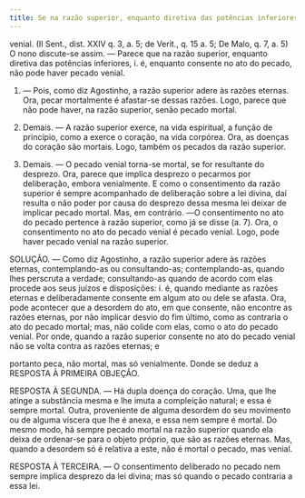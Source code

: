 ```yaml
---
title: Se na razão superior, enquanto diretiva das potências inferiores, i é, enquanto consente no ato do pecado, pode haver pecado venial
---
```


venial. (II Sent., dist. XXIV q. 3, a. 5; de Verit., q. 15 a. 5; De Malo, q. 7, a. 5)
  O nono discute-se assim. ― Parece que na razão superior, enquanto diretiva das potências inferiores, i. é, enquanto consente no ato do pecado, não pode haver pecado venial.  

1. ― Pois, como diz Agostinho, a razão superior adere às razões eternas. Ora, pecar mortalmente é afastar-se dessas razões. Logo, parece que não pode haver, na razão superior, senão pecado mortal.  

2. Demais. ― A razão superior exerce, na vida espiritual, a função de princípio, como a exerce o coração, na vida corpórea. Ora, as doenças do coração são mortais. Logo, também os pecados da razão superior.  

3. Demais. ― O pecado venial torna-se mortal, se for resultante do desprezo. Ora, parece que implica desprezo o pecarmos por deliberação, embora venialmente. E como o consentimento da razão superior é sempre acompanhado de deliberação sobre a lei divina, daí resulta o não poder por causa do desprezo dessa mesma lei deixar de implicar pecado mortal. Mas, em contrário. ―O consentimento no ato do pecado pertence à razão superior, como já se disse (a. 7). Ora, o consentimento no ato do pecado venial é pecado venial. Logo, pode haver pecado venial na razão superior.  

SOLUÇÃO. ― Como diz Agostinho, a razão superior adere às razões eternas, contemplando-as ou consultando-as; contemplando-as, quando lhes perscruta a verdade; consultando-as quando de acordo com elas procede aos seus juízos e disposições: i. é, quando mediante as razões eternas e deliberadamente consente em algum ato ou dele se afasta. Ora, pode acontecer que a desordem do ato, em que consente, não encontre as razões eternas, por não implicar desvio do fim último, como as contraria o ato do pecado mortal; mas, não colide com elas, como o ato do pecado venial. Por onde, quando a razão superior consente no ato do pecado venial não se volta contra as razões eternas; e 

portanto peca, não mortal, mas só venialmente. Donde se deduz a RESPOSTA À PRIMEIRA OBJEÇÃO.  

RESPOSTA À SEGUNDA. ― Há dupla doença do coração. Uma, que lhe atinge a substância mesma e lhe imuta a compleição natural; e essa é sempre mortal. Outra, proveniente de alguma desordem do seu movimento ou de alguma víscera que lhe é anexa, e essa nem sempre é mortal. Do mesmo modo, há sempre pecado mortal na razão superior quando ela deixa de ordenar-se para o objeto próprio, que são as razões eternas. Mas, quando a desordem só é relativa a este, não é mortal o pecado, mas venial.  

RESPOSTA À TERCEIRA. ― O consentimento deliberado no pecado nem sempre implica desprezo da lei divina; mas só quando o pecado contraria a essa lei.